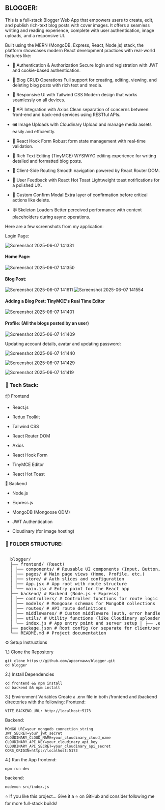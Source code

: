 ## BLOGGER:   

This is a full-stack Blogger Web App that empowers users to create, edit, and publish rich-text blog posts with cover images. It offers a seamless writing and reading experience, complete with user authentication, image uploads, and a responsive UI.

Built using the MERN (MongoDB, Express, React, Node.js) stack, the platform showcases modern React development practices with real-world features like:

- 🔐 Authentication & Authorization
Secure login and registration with JWT and cookie-based authentication.

- 📝 Blog CRUD Operations
Full support for creating, editing, viewing, and deleting blog posts with rich text and media.

- 🎨 Responsive UI with Tailwind CSS
Modern design that works seamlessly on all devices.

- 📡 API Integration with Axios
Clean separation of concerns between front-end and back-end services using RESTful APIs.

- 🖼️ Image Uploads with Cloudinary
Upload and manage media assets easily and efficiently.

- 🧠 React Hook Form
Robust form state management with real-time validation.

- 🧾 Rich Text Editing (TinyMCE)
WYSIWYG editing experience for writing detailed and formatted blog posts.

- 🔁 Client-Side Routing
Smooth navigation powered by React Router DOM.

- 🔔 User Feedback with React Hot Toast
Lightweight toast notifications for a polished UX.

- 💬 Custom Confirm Modal
Extra layer of confirmation before critical actions like delete.

- 🕸️ Skeleton Loaders
Better perceived performance with content placeholders during async operations.


Here are a few screenshots from my application:

Login Page:

![Screenshot 2025-06-07 141331](https://github.com/user-attachments/assets/bb7a8ca5-4776-4e17-a3a4-682e511bd682)

#### Home Page:

![Screenshot 2025-06-07 141350](https://github.com/user-attachments/assets/8d88fa52-a6fa-4eb7-9519-987333ef0038)

#### Blog Post:

![Screenshot 2025-06-07 141611](https://github.com/user-attachments/assets/ecb92f21-e2c5-4c16-b9c2-15783169f6d5)
![Screenshot 2025-06-07 141554](https://github.com/user-attachments/assets/15c1fcb8-5f79-4f61-b46c-f6667b4bd08c)

#### Adding a Blog Post: TinyMCE's Real Time Editor

![Screenshot 2025-06-07 141401](https://github.com/user-attachments/assets/b6ea66c8-77b3-4f74-b549-dfe4f2bdb0a0)

#### Profile: (All the blogs posted by an user)

![Screenshot 2025-06-07 141409](https://github.com/user-attachments/assets/da24bdba-1d96-4087-8445-9b6c736cb31f)

Updating account details, avatar and updating password:

![Screenshot 2025-06-07 141440](https://github.com/user-attachments/assets/11c18bf6-a8c8-49a2-8834-ce9c84639d87)

![Screenshot 2025-06-07 141429](https://github.com/user-attachments/assets/a17f3c7a-6723-4c5d-a26d-da7158754d1a)

![Screenshot 2025-06-07 141419](https://github.com/user-attachments/assets/7486c6fe-1424-4401-90de-5d1133d3e49e)




### 🧰 Tech Stack:

📦 Frontend
- React.js

- Redux Toolkit

- Tailwind CSS

- React Router DOM

- Axios

- React Hook Form

- TinyMCE Editor

- React Hot Toast

🔧 Backend
- Node.js

- Express.js

- MongoDB (Mongoose ODM)

- JWT Authentication

- Cloudinary (for image hosting)



### 📁 FOLDER STRUCTURE:

<pre> 
  blogger/ 
  ├── frontend/ (React) 
  │ ├── components/ # Reusable UI components (Input, Button, RTE, etc.) 
  │ ├── pages/ # Main page views (Home, Profile, etc.) 
  │ ├── store/ # Auth slices and configuration 
  │ ├── App.jsx # App root with route structure 
  │ └── main.jsx # Entry point for the React app 
  ├── backend/ # Backend (Node.js + Express) 
  │ ├── controllers/ # Controller functions for route logic 
  │ ├── models/ # Mongoose schemas for MongoDB collections 
  │ ├── routes/ # API route definitions 
  │ ├── middlewares/ # Custom middleware (auth, error handlers, and upload function for cloudinary etc.) 
  │ ├── utils/ # Utility functions (like Cloudinary uploader) 
  │ └── index.js # App entry point and server setup │ ├── .env # Environment variables for server 
  ├── package.json # Root config (or separate for client/server) 
  └── README.md # Project documentation </pre>



⚙️ Setup Instructions

1.) Clone the Repository
```
git clone https://github.com/apoorvaww/blogger.git
cd blogger
```

2.) Install Dependencies
```
cd frontend && npm install
cd backend && npm install
```

3.) Environment Variables
Create a .env file in both /frontend and /backend directories with the following:
Frontend:
```
VITE_BACKEND_URL: http://localhost:5173
```
Backend:
```env
MONGO_URI=your_mongodb_connection_string
JWT_SECRET=your_jwt_secret
CLOUDINARY_CLOUD_NAME=your_cloudinary_cloud_name
CLOUDINARY_API_KEY=your_cloudinary_api_key
CLOUDINARY_API_SECRET=your_cloudinary_api_secret
CORS_ORIGIN=http://localhost:5173
```

4.) Run the App
frontend: 
```
npm run dev
```
backend: 
```
nodemon src/index.js
```


⭐️ If you like this project...
Give it a ⭐ on GitHub and consider following me for more full-stack builds!


